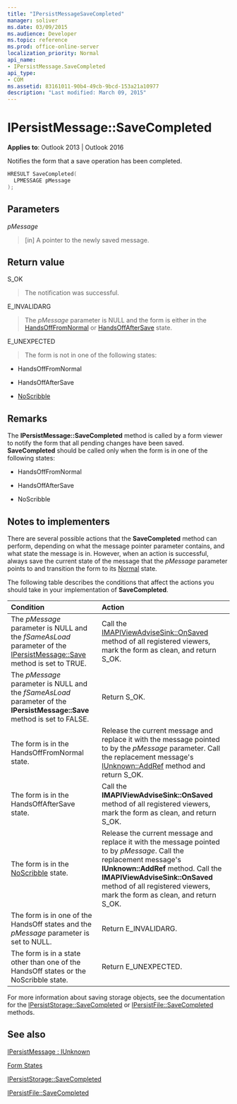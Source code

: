 ```yaml
---
title: "IPersistMessageSaveCompleted"
manager: soliver
ms.date: 03/09/2015
ms.audience: Developer
ms.topic: reference
ms.prod: office-online-server
localization_priority: Normal
api_name:
- IPersistMessage.SaveCompleted
api_type:
- COM
ms.assetid: 83161011-90b4-49cb-9bcd-153a21a10977
description: "Last modified: March 09, 2015"
---
```


# IPersistMessage::SaveCompleted

**Applies to**: Outlook 2013 | Outlook 2016 
  
Notifies the form that a save operation has been completed. 
  
```cpp
HRESULT SaveCompleted(
  LPMESSAGE pMessage
);
```

## Parameters

_pMessage_
  
> [in] A pointer to the newly saved message.
    
## Return value

S_OK 
  
> The notification was successful.
    
E_INVALIDARG 
  
> The  _pMessage_ parameter is NULL and the form is either in the [HandsOffFromNormal](handsofffromnormal-state.md) or [HandsOffAfterSave](handsoffaftersave-state.md) state. 
    
E_UNEXPECTED 
  
> The form is not in one of the following states:
    
   - HandsOffFromNormal
    
   - HandsOffAfterSave
    
   - [NoScribble](noscribble-state.md)
    
## Remarks

The **IPersistMessage::SaveCompleted** method is called by a form viewer to notify the form that all pending changes have been saved. **SaveCompleted** should be called only when the form is in one of the following states: 
  
- HandsOffFromNormal
    
- HandsOffAfterSave
    
- NoScribble
    
## Notes to implementers

There are several possible actions that the **SaveCompleted** method can perform, depending on what the message pointer parameter contains, and what state the message is in. However, when an action is successful, always save the current state of the message that the  _pMessage_ parameter points to and transition the form to its [Normal](normal-state.md) state. 
  
The following table describes the conditions that affect the actions you should take in your implementation of **SaveCompleted**.
  
|**Condition**|**Action**|
|:-----|:-----|
|The  _pMessage_ parameter is NULL and the  _fSameAsLoad_ parameter of the [IPersistMessage::Save](ipersistmessage-save.md) method is set to TRUE.  <br/> |Call the [IMAPIViewAdviseSink::OnSaved](imapiviewadvisesink-onsaved.md) method of all registered viewers, mark the form as clean, and return S_OK.  <br/> |
|The  _pMessage_ parameter is NULL and the  _fSameAsLoad_ parameter of the **IPersistMessage::Save** method is set to FALSE.  <br/> |Return S_OK.  <br/> |
|The form is in the HandsOffFromNormal state.  <br/> |Release the current message and replace it with the message pointed to by the  _pMessage_ parameter. Call the replacement message's [IUnknown::AddRef](http://msdn.microsoft.com/library/b4316efd-73d4-4995-b898-8025a316ba63%28Office.15%29.aspx) method and return S_OK.  <br/> |
|The form is in the HandsOffAfterSave state.  <br/> |Call the **IMAPIViewAdviseSink::OnSaved** method of all registered viewers, mark the form as clean, and return S_OK.  <br/> |
|The form is in the [NoScribble](noscribble-state.md) state.  <br/> |Release the current message and replace it with the message pointed to by  _pMessage_. Call the replacement message's **IUnknown::AddRef** method. Call the **IMAPIViewAdviseSink::OnSaved** method of all registered viewers, mark the form as clean, and return S_OK.  <br/> |
|The form is in one of the HandsOff states and the  _pMessage_ parameter is set to NULL.  <br/> |Return E_INVALIDARG.  <br/> |
|The form is in a state other than one of the HandsOff states or the NoScribble state.  <br/> |Return E_UNEXPECTED.  <br/> |
   
For more information about saving storage objects, see the documentation for the [IPersistStorage::SaveCompleted](http://msdn.microsoft.com/library/_com_ipersiststorage_savecompleted%28Office.15%29.aspx) or [IPersistFile::SaveCompleted](http://msdn.microsoft.com/library/_com_ipersistfile_savecompleted%28Office.15%29.aspx) methods. 
  
## See also



[IPersistMessage : IUnknown](ipersistmessageiunknown.md)


[Form States](form-states.md)


[IPersistStorage::SaveCompleted](http://msdn.microsoft.com/library/_com_ipersiststorage_savecompleted%28Office.15%29.aspx)
  
[IPersistFile::SaveCompleted](http://msdn.microsoft.com/library/_com_ipersistfile_savecompleted%28Office.15%29.aspx)

